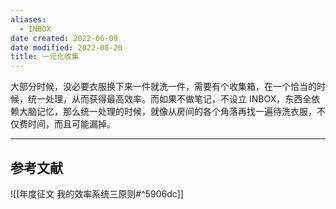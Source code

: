 ```yaml
---
aliases:
  - INBOX
date created: 2022-06-09
date modified: 2022-08-20
title: 一元化收集
---
```


大部分时候，没必要衣服换下来一件就洗一件，需要有个收集箱，在一个恰当的时候，统一处理，从而获得最高效率。而如果不做笔记，不设立 INBOX，东西全依赖大脑记忆，那么统一处理的时候，就像从房间的各个角落再找一遍待洗衣服，不仅费时间，而且可能漏掉。

---

## 参考文献

![[年度征文  我的效率系统三原则#^5906dc]]